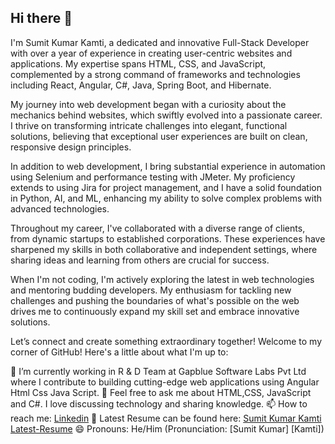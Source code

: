 ## Hi there 👋

I'm Sumit Kumar Kamti, a dedicated and innovative Full-Stack Developer with over a year of experience in creating user-centric websites and applications. My expertise spans HTML, CSS, and JavaScript, complemented by a strong command of frameworks and technologies including React, Angular, C#, Java, Spring Boot, and Hibernate.

My journey into web development began with a curiosity about the mechanics behind websites, which swiftly evolved into a passionate career. I thrive on transforming intricate challenges into elegant, functional solutions, believing that exceptional user experiences are built on clean, responsive design principles.

In addition to web development, I bring substantial experience in automation using Selenium and performance testing with JMeter. My proficiency extends to using Jira for project management, and I have a solid foundation in Python, AI, and ML, enhancing my ability to solve complex problems with advanced technologies.

Throughout my career, I've collaborated with a diverse range of clients, from dynamic startups to established corporations. These experiences have sharpened my skills in both collaborative and independent settings, where sharing ideas and learning from others are crucial for success.

When I'm not coding, I'm actively exploring the latest in web technologies and mentoring budding developers. My enthusiasm for tackling new challenges and pushing the boundaries of what's possible on the web drives me to continuously expand my skill set and embrace innovative solutions.

Let’s connect and create something extraordinary together!
Welcome to my corner of GitHub! Here's a little about what I'm up to:

🔭 I’m currently working in R & D Team at Gapblue Software Labs Pvt Ltd where I contribute to building cutting-edge web applications using Angular Html Css Java Script.
💬 Feel free to ask me about HTML,CSS, JavaScript and C#. I love discussing technology and sharing knowledge.
📫 How to reach me: [Linkedin](https://www.linkedin.com/in/sumit-kumar-kamti/)
📄 Latest Resume can be found here: [Sumit Kumar Kamti Latest-Resume](https://drive.google.com/file/d/1EGJ-ZbDZsy5OdHjvnBbzxiEptUSip2OH/view?usp=sharing)
😄 Pronouns: He/Him (Pronunciation: [Sumit Kumar] [Kamti])
